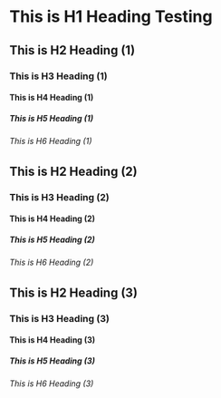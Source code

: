 # This is H1 Heading Testing

## This is H2 Heading (1)
### This is H3 Heading (1)
#### This is H4 Heading (1)
##### This is H5 Heading (1)
###### This is H6 Heading (1)



## This is H2 Heading (2) 
### This is H3 Heading (2)
#### This is H4 Heading (2)
##### This is H5 Heading (2)
###### This is H6 Heading (2)


## This is H2 Heading (3) 
### This is H3 Heading (3)
#### This is H4 Heading (3)
##### This is H5 Heading (3)
###### This is H6 Heading (3)
